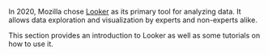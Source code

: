 In 2020, Mozilla chose [Looker](https://looker.com/) as its primary tool for analyzing data.
It allows data exploration and visualization by experts and non-experts alike.

This section provides an introduction to Looker as well as some tutorials on how to use it.
